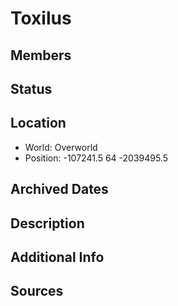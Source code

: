 # Toxilus

## Members

## Status

## Location
- World: Overworld
- Position: -107241.5 64 -2039495.5

## Archived Dates

## Description

## Additional Info

## Sources
